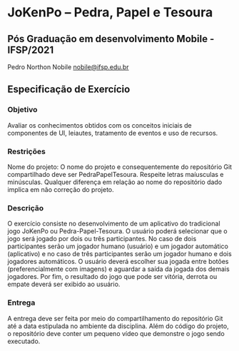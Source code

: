 

# JoKenPo – Pedra, Papel e Tesoura
## Pós Graduação em desenvolvimento Mobile - IFSP/2021

Pedro Northon Nobile
nobile@ifsp.edu.br

## Especificação de Exercício

### Objetivo
Avaliar os conhecimentos obtidos com os conceitos iniciais de componentes de UI, leiautes, tratamento de eventos e uso de recursos.

### Restrições
Nome do projeto: O nome do projeto e consequentemente do repositório Git compartilhado deve ser PedraPapelTesoura. Respeite letras maíusculas e minúsculas. Qualquer diferença em relação ao nome do repositório dado implica em não correção do projeto.

### Descrição
O exercício consiste no desenvolvimento de um aplicativo do tradicional jogo JoKenPo ou Pedra-Papel-Tesoura. O usuário poderá selecionar que o jogo será jogado por dois ou três participantes. No caso de dois participantes serão um jogador humano (usuário) e um jogador automático (aplicativo) e no caso de três participantes serão um jogador humano e dois jogadores automáticos. O usuário deverá escolher sua jogada entre botões (preferencialmente com imagens) e aguardar a saída da jogada dos demais jogadores. Por fim, o resultado do jogo que pode ser vitória, derrota ou empate deverá ser exibido ao usuário.

### Entrega
A entrega deve ser feita por meio do compartilhamento do repositório Git até a data estipulada no ambiente da disciplina. Além do código do projeto, o repositório deve conter um pequeno vídeo que demonstre o jogo sendo executado.
